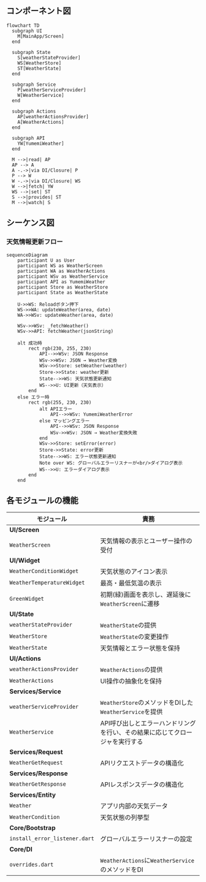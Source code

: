 ## コンポーネント図
```mermaid
flowchart TD
  subgraph UI
    M[MainApp/Screen]
  end

  subgraph State
    S[weatherStateProvider]
    WS[WeatherStore]
    ST[WeatherState]
  end

  subgraph Service
    P[weatherServiceProvider]
    W[WeatherService]
  end

  subgraph Actions
    AP[weatherActionsProvider]
    A[WeatherActions]
  end

  subgraph API
    YW[YumemiWeather]
  end

  M -->|read| AP
  AP --> A
  A -.->|via DI/Closure| P
  P --> W
  W -.->|via DI/Closure| WS
  W -->|fetch| YW
  WS -->|set| ST
  S -->|provides| ST
  M -->|watch| S

```

## シーケンス図

### 天気情報更新フロー
```mermaid
sequenceDiagram
    participant U as User
    participant WS as WeatherScreen
    participant WA as WeatherActions
    participant WSv as WeatherService
    participant API as YumemiWeather
    participant Store as WeatherStore
    participant State as WeatherState

    U->>WS: Reloadボタン押下
    WS->>WA: updateWeather(area, date)
    WA->>WSv: updateWeather(area, date)
    
    WSv->>WSv: _fetchWeather()
    WSv->>API: fetchWeather(jsonString)
    
    alt 成功時
        rect rgb(230, 255, 230)
            API-->>WSv: JSON Response
            WSv->>WSv: JSON → Weather変換
            WSv->>Store: setWeather(weather)
            Store->>State: weather更新
            State-->>WS: 天気状態更新通知
            WS-->>U: UI更新（天気表示）
        end
    else エラー時
        rect rgb(255, 230, 230)
            alt APIエラー
                API-->>WSv: YumemiWeatherError
            else マッピングエラー
                API-->>WSv: JSON Response
                WSv->>WSv: JSON → Weather変換失敗
            end
            WSv->>Store: setError(error)
            Store->>State: error更新
            State-->>WS: エラー状態更新通知
            Note over WS: グローバルエラーリスナーが<br/>ダイアログ表示
            WS-->>U: エラーダイアログ表示
        end
    end
```

## 各モジュールの機能

| モジュール | 責務 |
|---|---|
| **UI/Screen** |
| `WeatherScreen` | 天気情報の表示とユーザー操作の受付 |
| **UI/Widget** |
| `WeatherConditionWidget` | 天気状態のアイコン表示 |
| `WeatherTemperatureWidget` | 最高・最低気温の表示 |
| `GreenWidget` | 初期(緑)画面を表示し、遅延後に`WeatherScreen`に遷移|
| **UI/State** |
| `weatherStateProvider` | `WeatherState`の提供 |
| `WeatherStore` | `WeatherState`の変更操作 |
| `WeatherState` | 天気情報とエラー状態を保持 |
| **UI/Actions** |
| `weatherActionsProvider` | `WeatherActions`の提供 |
| `WeatherActions` | UI操作の抽象化を保持 |
| **Services/Service** |
| `weatherServiceProvider` | `WeatherStore`のメソッドをDIした`WeatherService`を提供 |
| `WeatherService` | API呼び出しとエラーハンドリングを行い、その結果に応じてクロージャを実行する |
| **Services/Request** |
| `WeatherGetRequest` | APIリクエストデータの構造化 |
| **Services/Response** |
| `WeatherGetResponse` | APIレスポンスデータの構造化 |
| **Services/Entity** |
| `Weather` | アプリ内部の天気データ |
| `WeatherCondition` | 天気状態の列挙型 |
| **Core/Bootstrap** |
| `install_error_listener.dart` | グローバルエラーリスナーの設定 |
| **Core/DI** |
| `overrides.dart` | `WeatherActions`に`WeatherService`のメソッドをDI |
